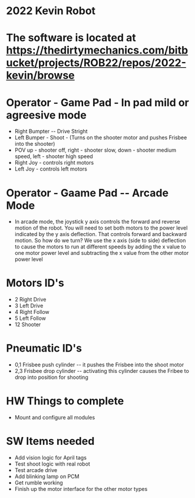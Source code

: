 # 2022 Kevin Robot  
# The software is located at https://thedirtymechanics.com/bitbucket/projects/ROB22/repos/2022-kevin/browse

# Operator - Game Pad - In pad mild or agreesive mode
* Right Bumpter -- Drive Stright
* Left Bumper - Shoot - (Turns on the shooter motor and pushes Frisbee into the shooter)
* POV up - shooter off,  right - shooter slow, down - shooter medium speed, left - shooter high speed
* Right Joy - controls right motors
* Left Joy - controls left motors

# Operator - Gaame Pad -- Arcade Mode
* In arcade mode, the joystick y axis controls the forward and reverse motion of the robot. You will need to set both motors to the power level indicated by the y axis deflection. That controls forward and backward motion. So how do we turn? We use the x axis (side to side) deflection to cause the motors to run at different speeds by adding the x value to one motor power level and subtracting the x value from the other motor power level

# Motors ID's
* 2 Right Drive
* 3 Left Drive
* 4 Right Follow
* 5 Left Follow
* 12 Shooter 

# Pneumatic ID's
* 0,1 Frisbee push cylinder -- it pushes the Frisbee into the shoot motor
* 2,3 Frisbee drop cylinder -- activating this cylinder causes the Fribee to drop into position for shooting

# HW Things to complete
* Mount and configure all modules

# SW Items needed
* Add vision logic for April tags
* Test shoot logic with real robot
* Test arcade drive
* Add blinking lamp on PCM
* Get rumble working
* Finish up the motor interface for the other motor types
